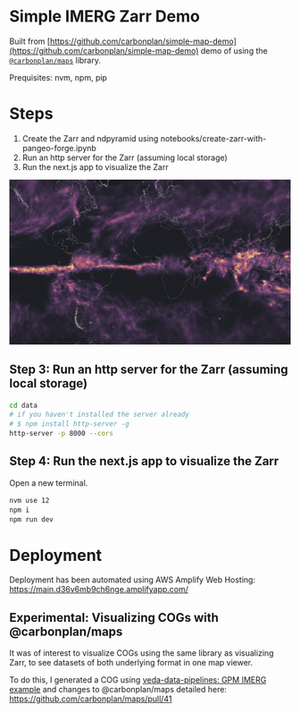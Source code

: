 # Simple IMERG Zarr Demo

Built from [https://github.com/carbonplan/simple-map-demo](https://github.com/carbonplan/simple-map-demo) demo of using the [`@carbonplan/maps`](https://github.com/carbonplan/maps) library. 

Prequisites: nvm, npm, pip

# Steps

1. Create the Zarr and ndpyramid using notebooks/create-zarr-with-pangeo-forge.ipynb
3. Run an http server for the Zarr (assuming local storage)
4. Run the next.js app to visualize the Zarr

![IMERG Zarr](imerg-zarr.png)

## Step 3: Run an http server for the Zarr (assuming local storage)

```bash
cd data
# if you haven't installed the server already
# $ npm install http-server -g
http-server -p 8000 --cors
```

## Step 4: Run the next.js app to visualize the Zarr

Open a new terminal.

```bash
nvm use 12
npm i
npm run dev
```

# Deployment

Deployment has been automated using AWS Amplify Web Hosting: https://main.d36v6mb9ch6nge.amplifyapp.com/


## Experimental: Visualizing COGs with @carbonplan/maps

It was of interest to visualize COGs using the same library as visualizing Zarr, to see datasets of both underlying format in one map viewer.

To do this, I generated a COG using [veda-data-pipelines: GPM IMERG example](https://github.com/NASA-IMPACT/veda-data-pipelines/tree/ab/updates-for-imerg/docker/hdf5-to-cog#gpm-imerg-example) and changes to @carbonplan/maps detailed here: https://github.com/carbonplan/maps/pull/41


